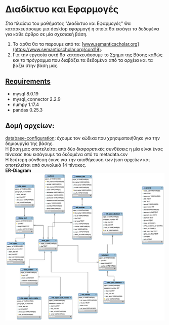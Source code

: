 # Διαδίκτυο και Εφαρμογές
Στα πλαίσια του μαθήματος "Διαδίκτυο και Εφαρμογές" Θα κατασκευάσουμε μια desktop εφαρμογή η οποία θα εισάγει τα δεδομένα για κάθε άρθρο σε μία σχεσιακή βάση. 
1. Τα άρθα θα τα παρουμε από το: [www.semanticscholar.org](https://www.semanticscholar.org/cord19). 
2. Για την εργασία αυτή θα κατασκευάσουμε το Σχημα της Βάσης καθώς και το πρόγραμμα που διαβάζει τα δεδομένα από τα αρχέια και τα βάζει στην βάση μας.

## [Requirements](requirements.txt)

- mysql 8.0.19
- mysql_connector 2.2.9
- numpy 1.17.4
- pandas 0.25.3

## Δομή αρχείων:
[database-configuration](https://github.com/elenisproject/internet-and-applications/tree/master/database-configuration):
έχουμε τον κώδικα που χρησιμοποιήθηκε για την δημιουργία της βάσης.<br />
Η βάση μας αποτελείται από δύο διαφορετικές συνθέσεις η μία είναι ένας πίνακας που εισάγουμε τα δεδομένα από το metadata.csv <br />
Η δεύτερη σύνθεση έγινε για την αποθήκευση των json αρχείων και αποτελείται από συνολικά 14 πίνακες. <br />
<b> ER-Diagram <b> <br />
 ![](img/Database_ER.png)

